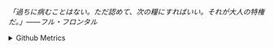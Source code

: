 *「過ちに病むことはない。ただ認めて、次の糧にすればいい。それが大人の特権だ。」——フル・フロンタル*

<details>
  
<summary>Github Metrics</summary>

![Metrics](/github-metrics.svg)


I've enjoyed Rust in recent years, even though I'm not very good at using it.
</details>

